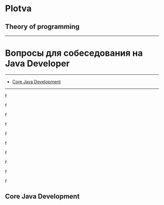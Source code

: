 # Plotva

## Theory of programming

___

# Вопросы для собеседования на Java Developer

___

- [Core Java Development](#core_java_development)

___

f

f

f

f

f


f

f

f

f

f

## Core Java Development






